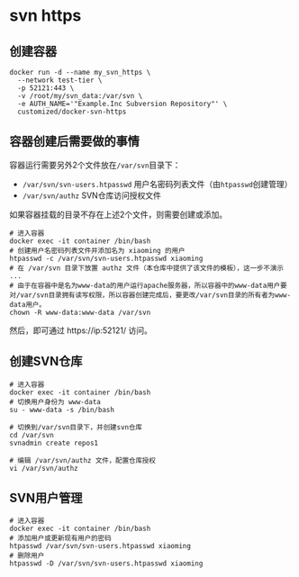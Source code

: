 # svn https


## 创建容器
```shell
docker run -d --name my_svn_https \
  --network test-tier \
  -p 52121:443 \
  -v /root/my/svn_data:/var/svn \
  -e AUTH_NAME='"Example.Inc Subversion Repository"' \
  customized/docker-svn-https
```


## 容器创建后需要做的事情
容器运行需要另外2个文件放在`/var/svn`目录下：
- `/var/svn/svn-users.htpasswd`  用户名密码列表文件（由`htpasswd`创建管理）
- `/var/svn/authz` SVN仓库访问授权文件

如果容器挂载的目录不存在上述2个文件，则需要创建或添加。

```
# 进入容器
docker exec -it container /bin/bash
# 创建用户名密码列表文件并添加名为 xiaoming 的用户
htpasswd -c /var/svn/svn-users.htpasswd xiaoming
# 在 /var/svn 目录下放置 authz 文件（本仓库中提供了该文件的模板），这一步不演示
...
# 由于在容器中是名为www-data的用户运行apache服务器，所以容器中的www-data用户要对/var/svn目录拥有读写权限，所以容器创建完成后，要更改/var/svn目录的所有者为www-data用户。
chown -R www-data:www-data /var/svn
```

然后，即可通过 https://ip:52121/ 访问。


## 创建SVN仓库
```
# 进入容器
docker exec -it container /bin/bash
# 切换用户身份为 www-data
su - www-data -s /bin/bash

# 切换到/var/svn目录下，并创建svn仓库
cd /var/svn
svnadmin create repos1

# 编辑 /var/svn/authz 文件，配置仓库授权
vi /var/svn/authz

```


## SVN用户管理
```
# 进入容器
docker exec -it container /bin/bash
# 添加用户或更新现有用户的密码
htpasswd /var/svn/svn-users.htpasswd xiaoming
# 删除用户
htpasswd -D /var/svn/svn-users.htpasswd xiaoming
```


